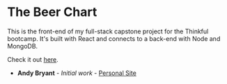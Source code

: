 # The Beer Chart

This is the front-end of my full-stack capstone project for the Thinkful bootcamp. It's built with React and connects to a back-end with Node and MongoDB.

Check it out [here](http://www.thebeerchart.com).

* **Andy Bryant** - *Initial work* - [Personal Site](http://www.andymbryant.com)
